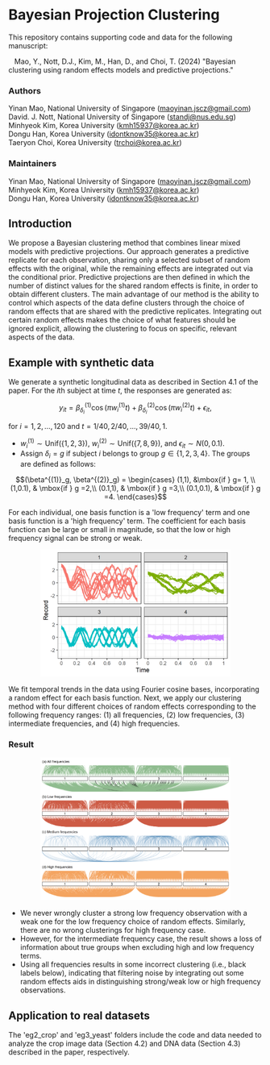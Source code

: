 # Bayesian Projection Clustering

This repository contains supporting code and data for the following manuscript:

&nbsp;&nbsp; Mao, Y., Nott, D.J., Kim, M., Han, D., and Choi, T. (2024) "Bayesian clustering using random effects models and predictive projections."

### Authors

Yinan Mao, National University of Singapore (maoyinan.jscz@gmail.com)<br/>
David. J. Nott, National University of Singapore (standj@nus.edu.sg)<br/>
Minhyeok Kim, Korea University (kmh15937@korea.ac.kr)<br/>
Dongu Han, Korea University (idontknow35@korea.ac.kr)<br/>
Taeryon Choi, Korea University (trchoi@korea.ac.kr)<br/>

### Maintainers

Yinan Mao, National University of Singapore (maoyinan.jscz@gmail.com)<br/>
Minhyeok Kim, Korea University (kmh15937@korea.ac.kr)<br/>
Dongu Han, Korea University (idontknow35@korea.ac.kr)<br/>

## Introduction

We propose a Bayesian clustering method that combines linear mixed models with predictive projections. Our approach generates a predictive replicate for each observation, sharing only a selected subset of random effects with the original, while the remaining effects are integrated out via the conditional prior. Predictive projections are then defined in which the number of distinct values for the shared random effects is finite, in order to obtain different clusters. The main advantage of our method is the ability to control which aspects of the data define clusters through the choice of random effects that are shared with the predictive replicates. Integrating out certain random effects makes the choice of what features should be ignored explicit, allowing the clustering to focus on specific, relevant aspects of the data.

## Example with synthetic data

We generate a synthetic longitudinal data as described in Section 4.1 of the paper. For the $`i`$th subject at time $`t`$, the responses are generated as:
```math
y_{it} = \beta^{(1)}_{\delta_i} \cos(\pi w^{(1)}_i t) +  \beta^{(2)}_{\delta_i} \cos(\pi w^{(2)}_i t) + \epsilon_{it},
```
for $i = 1, 2, \ldots, 120$ and $t = 1/40, 2/40, \ldots, 39/40, 1$.

- $`w^{(1)}_i \sim \text{Unif}(\{1,2,3\})`$, $`w^{(2)}_i \sim \text{Unif}(\{7,8,9\})`$, and $`\epsilon_{it}\sim N(0,0.1)`$.
- Assign $`\delta_i=g`$ if subject $`i`$ belongs to group $`g\in \{1,2,3,4\}`$. The groups are defined as follows:

```math
(\beta^{(1)}_g, \beta^{(2)}_g) = 
\begin{cases}
	(1,1), &\mbox{if } g= 1, \\ 
	(1,0.1), & \mbox{if } g =2,\\
	(0.1,1), & \mbox{if } g =3,\\
	(0.1,0.1), & \mbox{if } g =4.
\end{cases}
```

For each individual, one basis function is a 'low frequency' term and one basis function is a 'high frequency' term. The coefficient for each basis function can be large or small in magnitude, so that the low or high frequency signal can be strong or weak.

<p align="center">
  <img src="eg1_synthetic/plotSeriesEg1.png" width="75%">
</p>

We fit temporal trends in the data using Fourier cosine bases, incorporating a random effect for each basis function. Next, we apply our clustering method with four different choices of random effects corresponding to the following frequency ranges: (1) all frequencies, (2) low frequencies, (3) intermediate frequencies, and (4) high frequencies.

### Result

<p align="center">
  <img src="eg1_synthetic/plotClusterProbEg1.png" width="75%">
</p>

- We never wrongly cluster a strong low frequency observation with a weak one for the low frequency choice of random effects. Similarly, there are no wrong clusterings for high frequency case.
- However, for the intermediate frequency case, the result shows a loss of information about true groups when excluding high and low frequency terms.
- Using all frequencies results in some incorrect clustering (i.e., black labels below), indicating that filtering noise by integrating out some random effects aids in distinguishing strong/weak low or high frequency observations.

## Application to real datasets

The 'eg2_crop' and 'eg3_yeast' folders include the code and data needed to analyze the crop image data (Section 4.2) and DNA data (Section 4.3) described in the paper, respectively.
